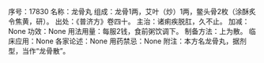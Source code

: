 序号：17830
名称：龙骨丸
组成：龙骨1两，艾叶（炒）1两，鳖头骨2枚（涂酥炙令焦黄，研）。
出处：《普济方》卷四十。
主治：诸痢疾脱肛，久不止。
加减：None
功效：None
用法用量：每服2钱，食前粥饮调下。
制备方法：上为散。
临床应用：None
各家论述：None
用药禁忌：None
附注：本方名龙骨丸，据剂型，当作“龙骨散”。
